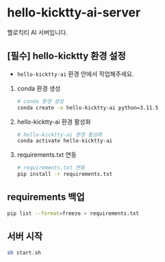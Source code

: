 # hello-kicktty-ai-server
헬로킥티 AI 서버입니다. 

## [필수] hello-kicktty 환경 설정
- `hello-kicktty-ai` 환경 안에서 작업해주세요.
1. conda 환경 생성
    ```bash
    # conda 환경 생성
    conda create -n hello-kicktty-ai python=3.11.5
    ```
2. hello-kicktty-ai 환경 활성화
    ```bash
    # hello-kicktty-ai 환경 활성화
    conda activate hello-kicktty-ai
    ```
3. requirements.txt 연동
    ```bash
    # requirements.txt 연동
    pip install -r requirements.txt
    ```

## requirements 백업
```bash
pip list --format=freeze > requirements.txt
```

## 서버 시작
```bash
sh start.sh
```